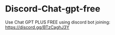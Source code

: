 # Discord-Chat-gpt-free
Use Chat GPT PLUS FREE using discord bot joining: https://discord.gg/BTzCaghJ3Y







                                                                                                                                                                                             